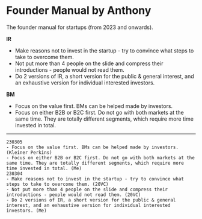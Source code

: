 # Founder Manual by Anthony
The founder manual for startups (from 2023 and onwards).

**IR**
- Make reasons not to invest in the startup - try to convince what steps to take to overcome them.
- Not put more than 4 people on the slide and compress their introductions - people would not read them.
- Do 2 versions of IR, a short version for the public & general interest, and an exhaustive version for individual interested investors.

**BM**
- Focus on the value first. BMs can be helped made by investors.
- Focus on either B2B or B2C first. Do not go with both markets at the same time. They are totally different segments, which require more time invested in total.

---

```
230305
- Focus on the value first. BMs can be helped made by investors. (Kleiner Perkins)
- Focus on either B2B or B2C first. Do not go with both markets at the same time. They are totally different segments, which require more time invested in total. (Me)
230304
- Make reasons not to invest in the startup - try to convince what steps to take to overcome them. (20VC)
- Not put more than 4 people on the slide and compress their introductions - people would not read them. (20VC)
- Do 2 versions of IR, a short version for the public & general interest, and an exhaustive version for individual interested investors. (Me)
```
